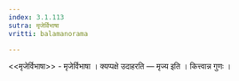 ```yaml
---
index: 3.1.113
sutra: मृजेर्विभाषा
vritti: balamanorama

---
```

<<मृजेर्विभाषा>> - मृजेर्विभाषा । क्यप्पक्षे उदाहरति —  मृज्य इति । कित्त्वान्न गुणः । 